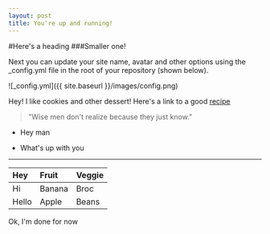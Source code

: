 ```yaml
---
layout: post
title: You're up and running!
---
```


#Here's a heading
###Smaller one!

Next you can update your site name, avatar and other options using the _config.yml file in the root of your repository (shown below).

![_config.yml]({{ site.baseurl }}/images/config.png)

Hey! I like cookies and other dessert!
Here's a link to a good [recipe](http://allrecipes.com/recipes/79/desserts/)

>"Wise men don't realize 
> because they just know."

* Hey man 
- What's up with you 

***

| Hey | Fruit  | Veggie|
|:----|:-------|:------|
| Hi  | Banana | Broc  |
|Hello| Apple  | Beans |

Ok, I'm done for now